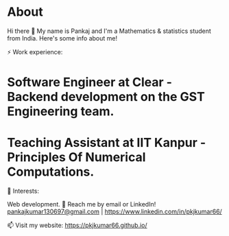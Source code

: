# About
Hi there 👋
My name is Pankaj and I'm a Mathematics & statistics student from India. Here's some info about me!

⚡ Work experience:

# Software Engineer at Clear - Backend development on the GST Engineering team.
# Teaching Assistant at IIT Kanpur - Principles Of Numerical Computations.
🌱 Interests:

Web development.
💬 Reach me by email or LinkedIn! pankajkumar130697@gmail.com | https://www.linkedin.com/in/pkjkumar66/

📫 Visit my website: https://pkjkumar66.github.io/
